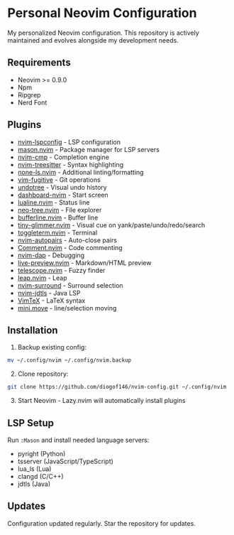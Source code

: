# Personal Neovim Configuration

My personalized Neovim configuration. This repository is actively maintained and evolves alongside my development needs.

## Requirements

- Neovim >= 0.9.0
- Npm
- Ripgrep
- Nerd Font

## Plugins

- [nvim-lspconfig](https://github.com/neovim/nvim-lspconfig) - LSP configuration
- [mason.nvim](https://github.com/williamboman/mason.nvim) - Package manager for LSP servers
- [nvim-cmp](https://github.com/hrsh7th/nvim-cmp) - Completion engine
- [nvim-treesitter](https://github.com/nvim-treesitter/nvim-treesitter) - Syntax highlighting
- [none-ls.nvim](https://github.com/nvimtools/none-ls.nvim) - Additional linting/formatting
- [vim-fugitive](https://github.com/tpope/vim-fugitive) - Git operations
- [undotree](https://github.com/mbbill/undotree) - Visual undo history
- [dashboard-nvim](https://github.com/nvimdev/dashboard-nvim) - Start screen
- [lualine.nvim](https://github.com/nvim-lualine/lualine.nvim) - Status line
- [neo-tree.nvim](https://github.com/nvim-neo-tree/neo-tree.nvim) - File explorer
- [bufferline.nvim](https://github.com/akinsho/bufferline.nvim) - Buffer line
- [tiny-glimmer.nvim](https://github.com/link/to/tiny-glimmer) - Visual cue on yank/paste/undo/redo/search 
- [toggleterm.nvim](https://github.com/akinsho/toggleterm.nvim) - Terminal
- [nvim-autopairs](https://github.com/windwp/nvim-autopairs) - Auto-close pairs
- [Comment.nvim](https://github.com/numToStr/Comment.nvim) - Code commenting
- [nvim-dap](https://github.com/mfussenegger/nvim-dap) - Debugging
- [live-preview.nvim](https://github.com/link/to/live-preview) - Markdown/HTML preview
- [telescope.nvim](https://github.com/nvim-telescope/telescope.nvim) - Fuzzy finder
- [leap.nvim](https://github.com/ggandor/leap.nvim) - Leap
- [nvim-surround](https://github.com/kylechui/nvim-surround) - Surround selection
- [nvim-jdtls](https://github.com/mfussenegger/nvim-jdtls) - Java LSP
- [VimTeX](https://github.com/lervag/vimtex) - LaTeX syntax 
- [mini.move](https://github.com/echasnovski/mini.move) - line/selection moving
<!-- - [garbage-day.nvim](https://github.com/Zeioth/garbage-day.nvim) - Garbage collector for LSP-->

## Installation

1. Backup existing config:
```bash
mv ~/.config/nvim ~/.config/nvim.backup
```

2. Clone repository:
```bash
git clone https://github.com/diogof146/nvim-config.git ~/.config/nvim
```

3. Start Neovim - Lazy.nvim will automatically install plugins

## LSP Setup

Run `:Mason` and install needed language servers:
- pyright (Python)
- tsserver (JavaScript/TypeScript)
- lua_ls (Lua)
- clangd (C/C++)
- jdtls (Java)

## Updates

Configuration updated regularly. Star the repository for updates.

